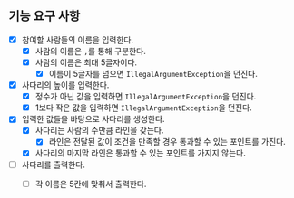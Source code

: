 ## 기능 요구 사항 ##

- [X] 참여할 사람들의 이름을 입력한다.
    - [X] 사람의 이름은 `,`를 통해 구분한다.
    - [X] 사람의 이름은 최대 5글자이다.
      - [x] 이름이 5글자를 넘으면 `IllegalArgumentException`을 던진다.
- [x] 사다리의 높이를 입력한다.
    - [x] 정수가 아닌 값을 입력하면 `IllegalArgumentException`을 던진다.
    - [x] 1보다 작은 값을 입력하면 `IllegalArgumentException`을 던진다.
- [x] 입력한 값들을 바탕으로 사다리를 생성한다.
    - [x] 사다리는 사람의 수만큼 라인을 갖는다.
      - [x] 라인은 전달된 값이 조건을 만족할 경우 통과할 수 있는 포인트를 가진다.
    - [x] 사다리의 마지막 라인은 통과할 수 있는 포인트를 가지지 않는다.
- [ ] 사다리를 출력한다.
    - [ ] 각 이름은 5칸에 맞춰서 출력한다.

